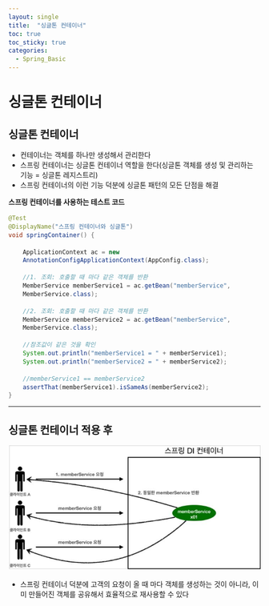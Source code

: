 ```yaml
---
layout: single
title:  "싱글톤 컨테이너"
toc: true
toc_sticky: true
categories:
  - Spring_Basic
---
```


#  싱글톤 컨테이너



## 싱글톤 컨테이너

- 컨테이너는 객체를 하나만 생성해서 관리한다
- 스프링 컨테이너는 싱글톤 컨테이너 역할을 한다(싱글톤 객체를 생성 및 관리하는 기능 = 싱글톤 레지스트리)
- 스프링 컨테이너의 이런 기능 덕분에 싱글톤 패턴의 모든 단점을 해결



**스프링 컨테이너를 사용하는 테스트 코드**

```java
@Test
@DisplayName("스프링 컨테이너와 싱글톤")
void springContainer() {
    
 	ApplicationContext ac = new
	AnnotationConfigApplicationContext(AppConfig.class);
 
    //1. 조회: 호출할 때 마다 같은 객체를 반환
 	MemberService memberService1 = ac.getBean("memberService",
	MemberService.class);
    
 	//2. 조회: 호출할 때 마다 같은 객체를 반환
 	MemberService memberService2 = ac.getBean("memberService",
	MemberService.class);
 
    //참조값이 같은 것을 확인
	System.out.println("memberService1 = " + memberService1);
 	System.out.println("memberService2 = " + memberService2);
 
    //memberService1 == memberService2
 	assertThat(memberService1).isSameAs(memberService2);
}
```



---



## 싱글톤 컨테이너 적용 후



![](/assets/images/2022-03-01-singletonCon/1.JPG)

- 스프링 컨테이너 덕분에 고객의 요청이 올 때 마다 객체를 생성하는 것이 아니라, 이미 만들어진 객체를 공유해서 효율적으로 재사용할 수 있다

